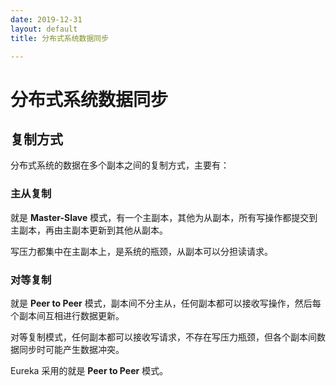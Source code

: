 ```yaml
---
date: 2019-12-31
layout: default
title: 分布式系统数据同步

---
```




# 分布式系统数据同步

## 复制方式

分布式系统的数据在多个副本之间的复制方式，主要有：

### 主从复制

就是 **Master-Slave** 模式，有一个主副本，其他为从副本，所有写操作都提交到主副本，再由主副本更新到其他从副本。

写压力都集中在主副本上，是系统的瓶颈，从副本可以分担读请求。

### 对等复制

就是 **Peer to Peer** 模式，副本间不分主从，任何副本都可以接收写操作，然后每个副本间互相进行数据更新。

对等复制模式，任何副本都可以接收写请求，不存在写压力瓶颈，但各个副本间数据同步时可能产生数据冲突。

Eureka 采用的就是 **Peer to Peer** 模式。